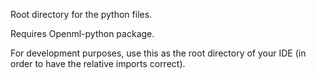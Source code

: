 Root directory for the python files. 

Requires Openml-python package. 

For development purposes, use this as the root directory of your IDE (in order to have the relative imports correct). 
